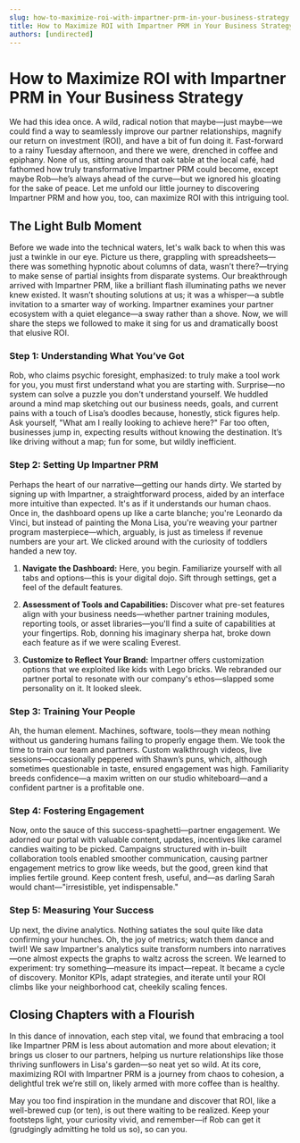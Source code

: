 ```yaml
---
slug: how-to-maximize-roi-with-impartner-prm-in-your-business-strategy
title: How to Maximize ROI with Impartner PRM in Your Business Strategy
authors: [undirected]
---
```



# How to Maximize ROI with Impartner PRM in Your Business Strategy

We had this idea once. A wild, radical notion that maybe—just maybe—we could find a way to seamlessly improve our partner relationships, magnify our return on investment (ROI), and have a bit of fun doing it. Fast-forward to a rainy Tuesday afternoon, and there we were, drenched in coffee and epiphany. None of us, sitting around that oak table at the local café, had fathomed how truly transformative Impartner PRM could become, except maybe Rob—he’s always ahead of the curve—but we ignored his gloating for the sake of peace. Let me unfold our little journey to discovering Impartner PRM and how you, too, can maximize ROI with this intriguing tool.

## The Light Bulb Moment

Before we wade into the technical waters, let's walk back to when this was just a twinkle in our eye. Picture us there, grappling with spreadsheets—there was something hypnotic about columns of data, wasn’t there?—trying to make sense of partial insights from disparate systems. Our breakthrough arrived with Impartner PRM, like a brilliant flash illuminating paths we never knew existed. It wasn’t shouting solutions at us; it was a whisper—a subtle invitation to a smarter way of working. Impartner examines your partner ecosystem with a quiet elegance—a sway rather than a shove. Now, we will share the steps we followed to make it sing for us and dramatically boost that elusive ROI. 

### Step 1: Understanding What You’ve Got

Rob, who claims psychic foresight, emphasized: to truly make a tool work for you, you must first understand what you are starting with. Surprise—no system can solve a puzzle you don't understand yourself. We huddled around a mind map sketching out our business needs, goals, and current pains with a touch of Lisa’s doodles because, honestly, stick figures help. Ask yourself, "What am I really looking to achieve here?" Far too often, businesses jump in, expecting results without knowing the destination. It’s like driving without a map; fun for some, but wildly inefficient. 

### Step 2: Setting Up Impartner PRM

Perhaps the heart of our narrative—getting our hands dirty. We started by signing up with Impartner, a straightforward process, aided by an interface more intuitive than expected. It's as if it understands our human chaos. Once in, the dashboard opens up like a carte blanche; you're Leonardo da Vinci, but instead of painting the Mona Lisa, you're weaving your partner program masterpiece—which, arguably, is just as timeless if revenue numbers are your art. We clicked around with the curiosity of toddlers handed a new toy. 

1. **Navigate the Dashboard:** Here, you begin. Familiarize yourself with all tabs and options—this is your digital dojo. Sift through settings, get a feel of the default features.

2. **Assessment of Tools and Capabilities:** Discover what pre-set features align with your business needs—whether partner training modules, reporting tools, or asset libraries—you'll find a suite of capabilities at your fingertips. Rob, donning his imaginary sherpa hat, broke down each feature as if we were scaling Everest.

3. **Customize to Reflect Your Brand:** Impartner offers customization options that we exploited like kids with Lego bricks. We rebranded our partner portal to resonate with our company's ethos—slapped some personality on it. It looked sleek.

### Step 3: Training Your People

Ah, the human element. Machines, software, tools—they mean nothing without us gandering humans failing to properly engage them. We took the time to train our team and partners. Custom walkthrough videos, live sessions—occasionally peppered with Shawn’s puns, which, although sometimes questionable in taste, ensured engagement was high. Familiarity breeds confidence—a maxim written on our studio whiteboard—and a confident partner is a profitable one. 

### Step 4: Fostering Engagement

Now, onto the sauce of this success-spaghetti—partner engagement. We adorned our portal with valuable content, updates, incentives like caramel candies waiting to be picked. Campaigns structured with in-built collaboration tools enabled smoother communication, causing partner engagement metrics to grow like weeds, but the good, green kind that implies fertile ground. Keep content fresh, useful, and—as darling Sarah would chant—"irresistible, yet indispensable."

### Step 5: Measuring Your Success

Up next, the divine analytics. Nothing satiates the soul quite like data confirming your hunches. Oh, the joy of metrics; watch them dance and twirl! We saw Impartner's analytics suite transform numbers into narratives—one almost expects the graphs to waltz across the screen. We learned to experiment: try something—measure its impact—repeat. It became a cycle of discovery. Monitor KPIs, adapt strategies, and iterate until your ROI climbs like your neighborhood cat, cheekily scaling fences.

## Closing Chapters with a Flourish

In this dance of innovation, each step vital, we found that embracing a tool like Impartner PRM is less about automation and more about elevation; it brings us closer to our partners, helping us nurture relationships like those thriving sunflowers in Lisa's garden—so neat yet so wild. At its core, maximizing ROI with Impartner PRM is a journey from chaos to cohesion, a delightful trek we’re still on, likely armed with more coffee than is healthy. 

May you too find inspiration in the mundane and discover that ROI, like a well-brewed cup (or ten), is out there waiting to be realized. Keep your footsteps light, your curiosity vivid, and remember—if Rob can get it (grudgingly admitting he told us so), so can you.
